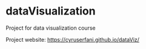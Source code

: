 # dataVisualization

Project for data visualization course

Project website: https://cyruserfani.github.io/dataViz/
